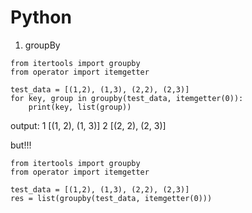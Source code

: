 # Python

1. groupBy

```
from itertools import groupby
from operator import itemgetter

test_data = [(1,2), (1,3), (2,2), (2,3)]
for key, group in groupby(test_data, itemgetter(0)):
    print(key, list(group))
```
output:
1 [(1, 2), (1, 3)]
2 [(2, 2), (2, 3)]

but!!!

```
from itertools import groupby
from operator import itemgetter

test_data = [(1,2), (1,3), (2,2), (2,3)]
res = list(groupby(test_data, itemgetter(0)))

```

```